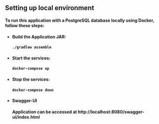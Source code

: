 ## Setting up local environment

#### To run this application with a PostgreSQL database locally using Docker, follow these steps:

* #### Build the Application JAR:
  #### ```./gradlew assemble```
* #### Start the services:
  #### ```docker-compose up```
* #### Stop the services:
  #### ```docker-compose down```
* #### Swagger-UI
  #### Application can be accessed at http://localhost:8080/swagger-ui/index.html

